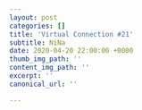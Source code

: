 ```yaml
---
layout: post
categories: []
title: 'Virtual Connection #21'
subtitle: NiNa
date: 2020-04-20 22:00:00 +0000
thumb_img_path: ''
content_img_path: ''
excerpt: ''
canonical_url: ''

---
```

